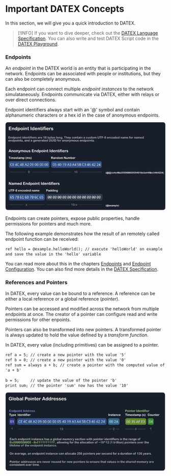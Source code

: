 # Important DATEX Concepts

In this section, we will give you a quick introduction to DATEX.

> [!INFO]
> If you want to dive deeper, check out the [DATEX Language Specification](https://github.com/unyt-org/datex-specification).
> You can also write and test DATEX Script code in the [DATEX Playground](https://playground.unyt.org/).

### Endpoints

An *endpoint* in the DATEX world is an entity that is participating in the network. 
Endpoints can be associated with people or institutions, but they can also be completely anonymous.

Each endpoint can connect multiple *endpoint instances* to the network simulataneously.
Endpoints communicate via DATEX, either with relays or over direct connections.

Endpoint identifiers always start with an '@' symbol and contain alphanumeric characters or a hex id in
the case of anonymous endpoints.

<img width="700em" alt="Endpoint" src="./assets/endpoint_identifiers.svg"/>

Endpoints can create pointers, expose public properties, handle permissions for pointers and much more.

The following example demonstrates how the result of an remotely called endpoint function can be received:

```datex
ref hello = @example.helloWorld(); // execute 'helloWorld' on example and save the value in the 'hello' variable
```

You can read more about this in the chapters [Endpoints](./05%20Endpoints.md) and [Endpoint Configuration](./06%20Endpoint%20Configuration.md).
You can also find more details in the [DATEX Specification](https://github.com/unyt-org/datex-specification).



### References and Pointers

In DATEX, every value can be bound to a reference.
A reference can be either a local reference or a global reference (*pointer*).

Pointers can be accessed and modified across the network from multiple endpoints at once.
The creator of a pointer can configure read and write permissions for other enpoints.

Pointers can also be transformed into new pointers. A transformed pointer is always updated to
hold the value defined by a *transform function*.

In DATEX, every value (including primitives) can be assigned to a pointer.

```datex
ref a = 5; // create a new pointer with the value '5'
ref b = 0; // create a new pointer with the value '0'
ref sum = always a + b; // create a pointer with the computed value of 'a + b'

b = 5; 	   // update the value of the pointer 'b'
print sum; // the pointer 'sum' now has the value '10'
```

<img width="700em" alt="Endpoint" src="./assets/datex_pointers.svg"/>
